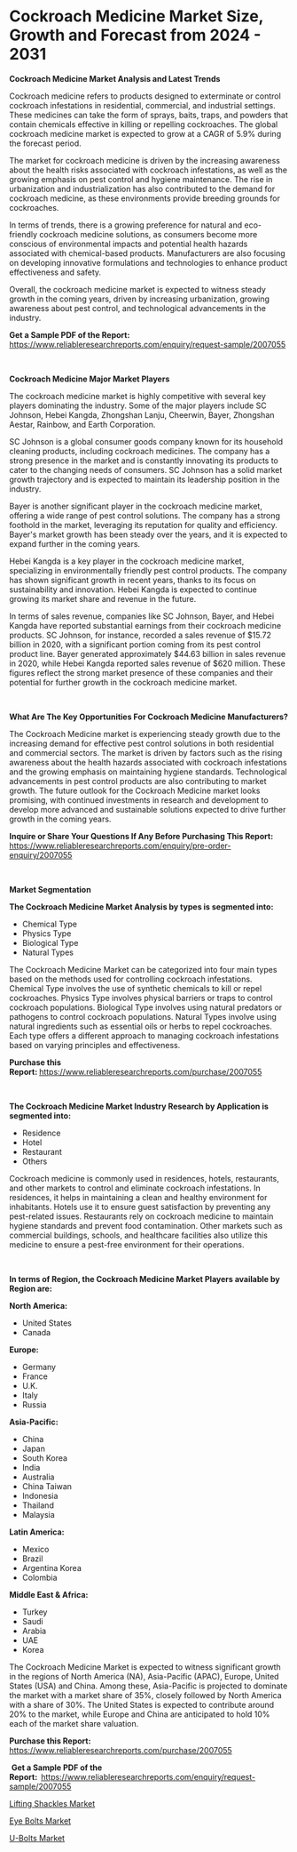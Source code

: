 <p><h1>Cockroach Medicine Market Size, Growth and Forecast from 2024 - 2031</h1></p><p><strong>Cockroach Medicine Market Analysis and Latest Trends</strong></p>
<p><p>Cockroach medicine refers to products designed to exterminate or control cockroach infestations in residential, commercial, and industrial settings. These medicines can take the form of sprays, baits, traps, and powders that contain chemicals effective in killing or repelling cockroaches. The global cockroach medicine market is expected to grow at a CAGR of 5.9% during the forecast period.</p><p>The market for cockroach medicine is driven by the increasing awareness about the health risks associated with cockroach infestations, as well as the growing emphasis on pest control and hygiene maintenance. The rise in urbanization and industrialization has also contributed to the demand for cockroach medicine, as these environments provide breeding grounds for cockroaches.</p><p>In terms of trends, there is a growing preference for natural and eco-friendly cockroach medicine solutions, as consumers become more conscious of environmental impacts and potential health hazards associated with chemical-based products. Manufacturers are also focusing on developing innovative formulations and technologies to enhance product effectiveness and safety.</p><p>Overall, the cockroach medicine market is expected to witness steady growth in the coming years, driven by increasing urbanization, growing awareness about pest control, and technological advancements in the industry.</p></p>
<p><strong>Get a Sample PDF of the Report:&nbsp;</strong> <a href="https://www.reliableresearchreports.com/enquiry/request-sample/2007055">https://www.reliableresearchreports.com/enquiry/request-sample/2007055</a></p>
<p>&nbsp;</p>
<p><strong>Cockroach Medicine Major Market Players</strong></p>
<p><p>The cockroach medicine market is highly competitive with several key players dominating the industry. Some of the major players include SC Johnson, Hebei Kangda, Zhongshan Lanju, Cheerwin, Bayer, Zhongshan Aestar, Rainbow, and Earth Corporation. </p><p>SC Johnson is a global consumer goods company known for its household cleaning products, including cockroach medicines. The company has a strong presence in the market and is constantly innovating its products to cater to the changing needs of consumers. SC Johnson has a solid market growth trajectory and is expected to maintain its leadership position in the industry.</p><p>Bayer is another significant player in the cockroach medicine market, offering a wide range of pest control solutions. The company has a strong foothold in the market, leveraging its reputation for quality and efficiency. Bayer's market growth has been steady over the years, and it is expected to expand further in the coming years.</p><p>Hebei Kangda is a key player in the cockroach medicine market, specializing in environmentally friendly pest control products. The company has shown significant growth in recent years, thanks to its focus on sustainability and innovation. Hebei Kangda is expected to continue growing its market share and revenue in the future.</p><p>In terms of sales revenue, companies like SC Johnson, Bayer, and Hebei Kangda have reported substantial earnings from their cockroach medicine products. SC Johnson, for instance, recorded a sales revenue of $15.72 billion in 2020, with a significant portion coming from its pest control product line. Bayer generated approximately $44.63 billion in sales revenue in 2020, while Hebei Kangda reported sales revenue of $620 million. These figures reflect the strong market presence of these companies and their potential for further growth in the cockroach medicine market.</p></p>
<p>&nbsp;</p>
<p><strong>What Are The Key Opportunities For Cockroach Medicine Manufacturers?</strong></p>
<p><p>The Cockroach Medicine market is experiencing steady growth due to the increasing demand for effective pest control solutions in both residential and commercial sectors. The market is driven by factors such as the rising awareness about the health hazards associated with cockroach infestations and the growing emphasis on maintaining hygiene standards. Technological advancements in pest control products are also contributing to market growth. The future outlook for the Cockroach Medicine market looks promising, with continued investments in research and development to develop more advanced and sustainable solutions expected to drive further growth in the coming years.</p></p>
<p><strong>Inquire or Share Your Questions If Any Before Purchasing This Report:</strong> <a href="https://www.reliableresearchreports.com/enquiry/pre-order-enquiry/2007055">https://www.reliableresearchreports.com/enquiry/pre-order-enquiry/2007055</a></p>
<p>&nbsp;</p>
<p><strong>Market Segmentation</strong></p>
<p><strong>The Cockroach Medicine Market Analysis by types is segmented into:</strong></p>
<p><ul><li>Chemical Type</li><li>Physics Type</li><li>Biological Type</li><li>Natural Types</li></ul></p>
<p><p>The Cockroach Medicine Market can be categorized into four main types based on the methods used for controlling cockroach infestations. Chemical Type involves the use of synthetic chemicals to kill or repel cockroaches. Physics Type involves physical barriers or traps to control cockroach populations. Biological Type involves using natural predators or pathogens to control cockroach populations. Natural Types involve using natural ingredients such as essential oils or herbs to repel cockroaches. Each type offers a different approach to managing cockroach infestations based on varying principles and effectiveness.</p></p>
<p><strong>Purchase this Report:&nbsp;</strong><a href="https://www.reliableresearchreports.com/purchase/2007055">https://www.reliableresearchreports.com/purchase/2007055</a></p>
<p>&nbsp;</p>
<p><strong>The Cockroach Medicine Market Industry Research by Application is segmented into:</strong></p>
<p><ul><li>Residence</li><li>Hotel</li><li>Restaurant</li><li>Others</li></ul></p>
<p><p>Cockroach medicine is commonly used in residences, hotels, restaurants, and other markets to control and eliminate cockroach infestations. In residences, it helps in maintaining a clean and healthy environment for inhabitants. Hotels use it to ensure guest satisfaction by preventing any pest-related issues. Restaurants rely on cockroach medicine to maintain hygiene standards and prevent food contamination. Other markets such as commercial buildings, schools, and healthcare facilities also utilize this medicine to ensure a pest-free environment for their operations.</p></p>
<p>&nbsp;</p>
<p><strong>In terms of Region, the Cockroach Medicine Market Players available by Region are:</strong></p>
<p>
    <p> <strong> North America: </strong>
        <ul>
            <li>United States</li>
            <li>Canada</li>
        </ul>
        </p> 
    <p> <strong> Europe: </strong>
        <ul>
            <li>Germany</li>
            <li>France</li>
            <li>U.K.</li>
            <li>Italy</li>
            <li>Russia</li>
        </ul>
        </p> 
    <p> <strong> Asia-Pacific: </strong>
        <ul>
            <li>China</li>
            <li>Japan</li>
            <li>South Korea</li>
            <li>India</li>
            <li>Australia</li>
            <li>China Taiwan</li>
            <li>Indonesia</li>
            <li>Thailand</li>
            <li>Malaysia</li>
        </ul>
        </p> 
    <p> <strong> Latin America: </strong>
        <ul>
            <li>Mexico</li>
            <li>Brazil</li>
            <li>Argentina Korea</li>
            <li>Colombia</li>
        </ul>
        </p> 
    <p> <strong> Middle East & Africa: </strong>
        <ul>
            <li>Turkey</li>
            <li>Saudi</li>
            <li>Arabia</li>
            <li>UAE</li>
            <li>Korea</li>
        </ul>
    </p>
    </p>
<p><p>The Cockroach Medicine Market is expected to witness significant growth in the regions of North America (NA), Asia-Pacific (APAC), Europe, United States (USA) and China. Among these, Asia-Pacific is projected to dominate the market with a market share of 35%, closely followed by North America with a share of 30%. The United States is expected to contribute around 20% to the market, while Europe and China are anticipated to hold 10% each of the market share valuation.</p></p>
<p><strong>Purchase this Report: </strong><a href="https://www.reliableresearchreports.com/purchase/2007055">https://www.reliableresearchreports.com/purchase/2007055</a></p>
<p>&nbsp;<strong>Get a Sample PDF of the Report:&nbsp;&nbsp;</strong><a href="https://www.reliableresearchreports.com/enquiry/request-sample/2007055">https://www.reliableresearchreports.com/enquiry/request-sample/2007055</a></p>
<p><strong></strong></p>
<p><p><a href="https://view.publitas.com/reportprime-1/lifting-shackles-market-size-share-trends-analysis-report-by-material-by-type-by-end-user-by-region-and-segment-forecasts-2023-2030/">Lifting Shackles Market</a></p><p><a href="https://view.publitas.com/reportprime-1/eye-bolts-market-size-growing-and-forecasted-for-period-from-2023-2030-and-provides-complete-market-analysis-of-this-market/">Eye Bolts Market</a></p><p><a href="https://view.publitas.com/reportprime-1/u-bolts-market-research-report-unlocks-analysis-on-the-market-financial-status-market-size-and-market-revenue-upto-2030/">U-Bolts Market</a></p></p>